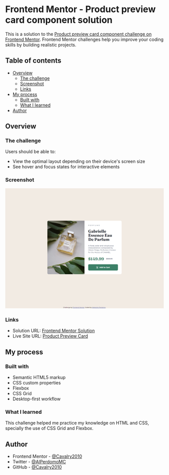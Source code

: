 # Frontend Mentor - Product preview card component solution

This is a solution to the [Product preview card component challenge on Frontend Mentor](https://www.frontendmentor.io/challenges/product-preview-card-component-GO7UmttRfa). Frontend Mentor challenges help you improve your coding skills by building realistic projects.

## Table of contents

- [Overview](#overview)
  - [The challenge](#the-challenge)
  - [Screenshot](#screenshot)
  - [Links](#links)
- [My process](#my-process)
  - [Built with](#built-with)
  - [What I learned](#what-i-learned)
- [Author](#author)

## Overview

### The challenge

Users should be able to:

- View the optimal layout depending on their device's screen size
- See hover and focus states for interactive elements

### Screenshot

![Desktop Preview](./images/screenshot.png)

### Links

- Solution URL: [Frontend Mentor Solution](https://www.frontendmentor.io/solutions/responsive-product-preview-card-component-with-css-grid-and-flexbox-rNN9xIWMRt)
- Live Site URL: [Product Preview Card](https://product-card-alejandro.netlify.app)

## My process

### Built with

- Semantic HTML5 markup
- CSS custom properties
- Flexbox
- CSS Grid
- Desktop-first workflow

### What I learned

This challenge helped me practice my knowledge on HTML and CSS, specially the use of CSS Grid and Flexbox.

## Author

- Frontend Mentor - [@Cavalry2010](https://www.frontendmentor.io/profile/Cavalry2010)
- Twitter - [@AlPerdomoMC](https://www.twitter.com/AlPerdomoMC)
- GitHub - [@Cavalry2010](https://www.github.com/Cavalry2010)
